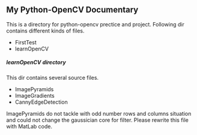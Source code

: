 ## My Python-OpenCV Documentary

This is a directory for python-opencv prectice and project. Following dir contains different kinds of files.

* FirstTest
* learnOpenCV

##### learnOpenCV directory 
This dir contains several source files. 

* ImagePyramids
* ImageGradients
* CannyEdgeDetection

ImagePyramids do not tackle with odd number rows and columns situation and could not change the gaussician core for filter. Please rewrite this file with MatLab code. 